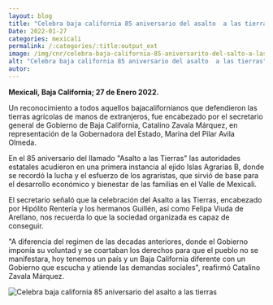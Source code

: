 ```yaml
---
layout: blog
title: "Celebra baja california 85 aniversario del asalto  a las tierras"
Date: 2022-01-27
categories: mexicali
permalink: /:categories/:title:output_ext
image: /img/cnr/celebra-baja-california-85-aniversarito-del-salto-a-las-tierras.png
alt: "Celebra baja california 85 aniversario del asalto  a las tierras"
autor:
---
```


**Mexicali, Baja California; 27 de Enero 2022.** 

Un reconocimiento a todos aquellos bajacalifornianos que defendieron las tierras agrícolas de manos de extranjeros, fue encabezado por el secretario general de Gobierno de Baja California, Catalino Zavala Márquez, en representación de la Gobernadora del Estado, Marina del Pilar Avila Olmeda.

En el 85 aniversario del llamado "Asalto a las Tierras" las autoridades estatales acudieron en una primera instancia al ejido Islas Agrarias B, donde se recordó la lucha y el esfuerzo de los agraristas, que sirvió de base para el desarrollo económico y bienestar de las familias en el Valle de Mexicali.

El secretario señaló que la celebración del Asalto a las Tierras, encabezado por Hipólito Rentería y los hermanos Guillén, así como Felipa Viuda de Arellano, nos recuerda lo que la sociedad organizada es capaz de conseguir.

"A diferencia del regimen de las decadas anteriores, donde el Gobierno imponía su voluntad y se coartaban los derechos para que el pueblo no se manifestara, hoy tenemos un país y un Baja California diferente con un Gobierno que escucha y atiende las demandas sociales", reafirmó Catalino Zavala Márquez.

<div id="carouselExampleSlidesOnly" class="carousel slide" data-ride="carousel">
  <div class="carousel-inner">
    <div class="carousel-item active">
       <img class="d-block w-100" src="/img/cnr/celebra-baja-california-85-aniversarito-del-salto-a-las-tierras.png" loading="lazy"  alt="Celebra baja california 85 aniversario del asalto  a las tierras">
    </div>
  </div>
</div>